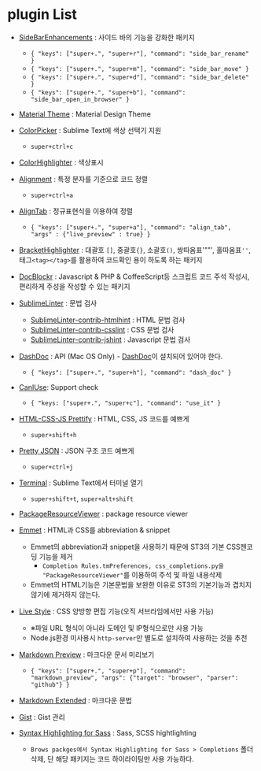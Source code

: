 # plugin List

- [SideBarEnhancements](https://github.com/titoBouzout/SideBarEnhancements) : 사이드 바의 기능을 강화한 패키지 
  - `{ "keys": ["super+.", "super+r"], "command": "side_bar_rename" }`
  - `{ "keys": ["super+.", "super+m"], "command": "side_bar_move" }`
  - `{ "keys": ["super+.", "super+d"], "command": "side_bar_delete" }`
  - `{ "keys": ["super+.", "super+b"], "command": "side_bar_open_in_browser" }`

- [Material Theme](https://github.com/equinusocio/material-theme) : Material Design Theme
- [ColorPicker](http://weslly.github.io/ColorPicker/) : Sublime Text에 색상 선택기 지원
  - `super+ctrl+c`
- [ColorHighlighter](https://github.com/Monnoroch/ColorHighlighter) : 색상표시
- [Alignment](https://packagecontrol.io/packages/Alignment) : 특정 분자를 기준으로 코드 정렬
  - `super+ctrl+a`
- [AlignTab](https://github.com/randy3k/AlignTab) : 정규표현식을 이용하여 정렬
  - `{ "keys": ["super+.", "super+a"], "command": "align_tab", "args" : {"live_preview" : true} }`
- [BracketHighlighter](https://github.com/facelessuser/BracketHighlighter) : 대괄호 `[]`, 중괄호`{}`, 소괄호`()`, 쌍따옴표'""', 홀따옴표`''`, 태그`<tag></tag>`를 활용하여 코드확인 용이 하도록 하는 패키지
- [DocBlockr](https://github.com/spadgos/sublime-jsdocs) : Javascript & PHP & CoffeeScript등 스크립트 코드 주석 작성시, 편리하게 주성을 작성할 수 있는 패키지
- [SublimeLinter](http://www.sublimelinter.com/en/latest/) : 문법 검사
  - [SublimeLinter-contrib-htmlhint](https://github.com/mmaday/SublimeLinter-contrib-htmlhint) : HTML 문법 검사 
  - [SublimeLinter-contrib-csslint](https://github.com/SublimeLinter/SublimeLinter-csslint) : CSS 문법 검사
  - [SublimeLinter-contrib-jshint](https://github.com/SublimeLinter/SublimeLinter-jshint) : Javascript 문법 검사 
- [DashDoc](https://kapeli.com/docsets) : API (Mac OS Only) - [DashDoc](https://kapeli.com/dash)이 설치되어 있어야 한다. 
  - `{ "keys": ["super+.", "super+h"], "command": "dash_doc" }`
- [CanIUse](http://timkl.xyz/sublime-text-caniuse/): Support check
  - `{ "keys: ["super+.", "super+c"], "command": "use_it" }`
- [HTML-CSS-JS Prettify](https://github.com/victorporof/Sublime-HTMLPrettify) : HTML, CSS, JS 코드를 예쁘게 
  - `super+shift+h`
- [Pretty JSON](https://github.com/dzhibas/SublimePrettyJson) : JSON 구조 코드 예쁘게 
  - `super+ctrl+j`
- [Terminal](https://github.com/wbond/sublime_terminal) : Sublime Text에서 터미널 열기
  - `super+shift+t`, `super+alt+shift`
- [PackageResourceViewer](https://github.com/skuroda/PackageResourceViewer) : package resource viewer
- [Emmet](http://emmet.io/) : HTML과 CSS를 abbreviation & snippet
  - Emmet의 abbreviation과 snippet을 사용하기 때문에 ST3의 기본 CSS젠코딩 기능을 제거
    - `Completion Rules.tmPreferences, css_completions.py을 "PackageResourceViewer"`를 이용하여 주석 및 파일 내용삭제
  - Emmet의 HTML기능은 기본문법을 보완한 이유로 ST3의 기본기능과 겹치지 않기에 제거하지 않는다. 
- [Live Style](http://livestyle.emmet.io/) : CSS 양방향 편집 기능(오직 서브라임에서만 사용 가능)
  - ※파일 URL 형식이 아니라 도메인 및 IP형식으로만 사용 가능
  - Node.js환경 미사용시 `http-server`만 별도로 설치하여 사용하는 것을 추천
- [Markdown Preview](https://github.com/revolunet/sublimetext-markdown-preview) : 마크다운 문서 미리보기
  - `{ "keys": ["super+.", "super+p"], "command": "markdown_preview", "args": {"target": "browser", "parser": "github"} }`
- [Markdown Extended](https://github.com/jonschlinkert/sublime-markdown-extended) : 마크다운 문법
- [Gist](https://gist.github.com) : Gist 관리
- [Syntax Highlighting for Sass](https://github.com/P233/Syntax-highlighting-for-Sass) : Sass, SCSS hightlighting
  - `Brows packges에서 Syntax Highlighting for Sass > Completions` 폴더 삭제, 단 해당 패키지는 코드 하이라이팅만 사용 가능하다. 